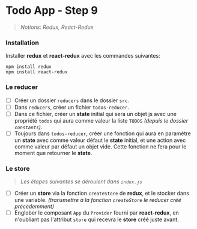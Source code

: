 # Todo App - Step 9

> _Notions: Redux, React-Redux_

### Installation

Installer **redux** et **react-redux** avec les commandes suivantes:

```
npm install redux
npm install react-redux
```

### Le reducer

- [ ] Créer un dossier `reducers` dans le dossier `src`.
- [ ] Dans `reducers`, créer un fichier `todos-reducer`.
- [ ] Dans ce fichier, créer un **state** initial qui sera un objet js avec une propriété `todos` qui aura comme valeur la liste `TODOS` _(depuis le dossier `constants`)_.
- [ ] Toujours dans `todos-reducer`, créer une fonction qui aura en paramètre un **state** avec comme valeur défaut le **state** initial, et une action avec comme valeur par défaut un objet vide. Cette fonction ne fera pour le moment que retourner le **state**.

### Le store

> _Les étapes suivantes se déroulent dans `index.js`_

- [ ] Créer un **store** via la fonction `createStore` de **redux**, et le stocker dans une variable. _(transmettre à la fonction `createStore` le reducer créé précédemment)_
- [ ] Englober le composant `App` du `Provider` fourni par **react-redux**, en n'oubliant pas l'attribut `store` qui recevra le **store** créé juste avant.
